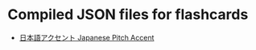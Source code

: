 # Compiled JSON files for flashcards

- [日本語アクセント Japanese Pitch Accent](compiled-json/ja-pitch-accent.json)
